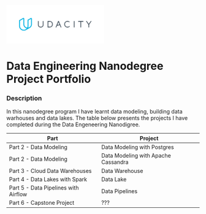 <img src="./images/udacity_logo.png" height="100">


# Data Engineering Nanodegree Project Portfolio

### Description

In this nanodegree program I have learnt data modeling, building data warhouses and data lakes. The table below presents the projects I have completed during the Data Engeneering Nanodigree.

| Part                                 | Project                                   |
| ------------------------------------ | ----------------------------------------- |
| Part 2 - Data Modeling               | Data Modeling with Postgres               |
| Part 2 - Data Modeling               | Data Modeling with Apache Cassandra       |
| Part 3 - Cloud Data Warehouses       | Data Warehouse                            |
| Part 4 - Data Lakes with Spark       | Data Lake                                 |
| Part 5 - Data Pipelines with Airflow | Data Pipelines                            |
| Part 6 - Capstone Project            | ???                                       |